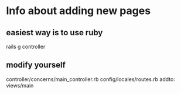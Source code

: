 # Info about adding new pages

## easiest way is to use ruby
rails g controller <main name> <list of page names>

## modify yourself
controller/concerns/main_controller.rb
config/locales/routes.rb
addto: views/main